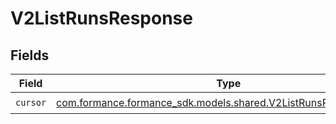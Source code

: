 # V2ListRunsResponse


## Fields

| Field                                                                                                               | Type                                                                                                                | Required                                                                                                            | Description                                                                                                         |
| ------------------------------------------------------------------------------------------------------------------- | ------------------------------------------------------------------------------------------------------------------- | ------------------------------------------------------------------------------------------------------------------- | ------------------------------------------------------------------------------------------------------------------- |
| `cursor`                                                                                                            | [com.formance.formance_sdk.models.shared.V2ListRunsResponseCursor](../../models/shared/V2ListRunsResponseCursor.md) | :heavy_check_mark:                                                                                                  | N/A                                                                                                                 |
